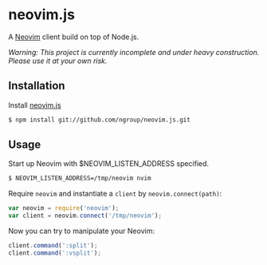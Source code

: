 neovim.js
=========

A [Neovim](https://github.com/neovim/neovim) client build on top of Node.js.

*Warning: This project is currently incomplete and under heavy construction. Please use it at your own risk.*

## Installation

Install [neovim.js](https://github.com/ngroup/neovim.js)

```sh
$ npm install git://github.com/ngroup/neovim.js.git
```

## Usage

Start up Neovim with $NEOVIM_LISTEN_ADDRESS specified.

```sh
$ NEOVIM_LISTEN_ADDRESS=/tmp/neovim nvim
```

Require `neovim` and instantiate a `client` by `neovim.connect(path)`:

```js
var neovim = require('neovim');
var client = neovim.connect('/tmp/neovim');
```

Now you can try to manipulate your Neovim:

```js
client.command(':split');
client.command(':vsplit');
```
